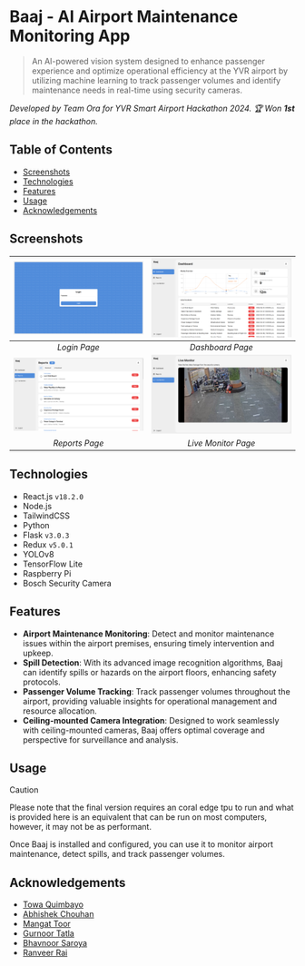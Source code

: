 # Baaj - AI Airport Maintenance Monitoring App
> An AI-powered vision system designed to enhance passenger experience and optimize operational efficiency at the YVR airport by utilizing machine learning to track passenger volumes and identify maintenance needs in real-time using security cameras.

_Developed by Team Ora for YVR Smart Airport Hackathon 2024. :trophy: Won **1st** place in the hackathon._<br />

## Table of Contents
* [Screenshots](#screenshots)
* [Technologies](#technologies)
* [Features](#features)
* [Usage](#usage)
* [Acknowledgements](#acknowledgements)

## Screenshots
| ![Login Page](screenshots/login.png) | ![Dashboard Page](screenshots/dashboard.png) |
|:--:|:--:|
| _Login Page_ | _Dashboard Page_ |
| ![Reports Page](screenshots/reports.png) | ![Live Monitor Page](screenshots/live_monitor.png) |
| _Reports Page_ | _Live Monitor Page_ |

## Technologies
- React.js `v18.2.0`
- Node.js
- TailwindCSS
- Python
- Flask `v3.0.3`
- Redux `v5.0.1`
- YOLOv8
- TensorFlow Lite
- Raspberry Pi
- Bosch Security Camera

## Features
- __Airport Maintenance Monitoring__: Detect and monitor maintenance issues within the airport premises, ensuring timely intervention and upkeep.
- __Spill Detection__: With its advanced image recognition algorithms, Baaj can identify spills or hazards on the airport floors, enhancing safety protocols.
- __Passenger Volume Tracking__: Track passenger volumes throughout the airport, providing valuable insights for operational management and resource allocation.
- __Ceiling-mounted Camera Integration__: Designed to work seamlessly with ceiling-mounted cameras, Baaj offers optimal coverage and perspective for surveillance and analysis.

## Usage
> [!CAUTION]
> Please note that the final version requires an coral edge tpu to run and what is provided here is an equivalent that can be run on most computers, however, it may not be as performant.

Once Baaj is installed and configured, you can use it to monitor airport maintenance, detect spills, and track passenger volumes.

## Acknowledgements
* [Towa Quimbayo](https://github.com/towaquimbayo)
* [Abhishek Chouhan](https://github.com/abhishekchouhannk)
* [Mangat Toor](https://github.com/immangat)
* [Gurnoor Tatla](https://www.linkedin.com/in/gurnoortatla/)
* [Bhavnoor Saroya](https://github.com/BhavnoorSaroya)
* [Ranveer Rai](https://github.com/Ranveerai03)